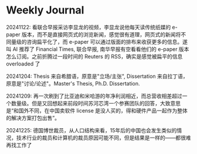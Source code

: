 # Weekly Journal


20241122: 看联合早报采访李显龙的视频，李显龙说他每天读传统纸媒的 e-paper 版本，而不是直接网页式的浏览新闻，感觉很有道理，网页式的新闻将不同量级的咨询扁平化了，而 e-paper 可以通过版面的排布来收获更多的信息。遂叫 AI 推荐了 Financial Times, 联合早报, 南华早报有空看看他们的 e-paper 版本怎么订阅。之前折腾过一段时间的 Reuters 的 RSS，确实是感觉被扁平的信息 overloaded 了

20241204: Thesis 来自希腊语，原意是"立场/主张", Dissertation 来自拉丁语，原意是"讨论/论述"。Master's Thesis, Ph.D. Dissertation.

20241209: 再一次刷到了比亚迪和米哈游的年净利润相近，而总营收相差超过一个数量级。但是又回想起来前段时间苏河芯湾一个参赛团队的回答，大致意思是“和国外不同，在中国卖软件 license 是没人买的，得和硬件产品一起作为整体的解决方案打包出售”。

20241225: 德国博世裁员，从人口结构来看，15年后的中国也会发生类似的情况，技术行业的裁员和计算机的裁员原因可能不同，但是结果是一样的——都很难再找工作了
